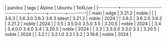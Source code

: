 | pandoc   | tags                          | Alpine | Ubuntu | TeXLive |
|----------+-------------------------------+--------+--------+---------|
| main     | edge                          | 3.21.2 | noble  |         |
| 3.6.3    | 3.6.3.0  3.6.3  3.6  3 latest | 3.21.2 | noble  |    2024 |
| 3.6.2    | 3.6.2.0  3.6.2                | 3.21.2 | noble  |    2024 |
| 3.5      | 3.5.0.0  3.5.0  3.5           | 3.20.5 | noble  |    2024 |
| 3.4      | 3.4.0.0  3.4.0  3.4           | 3.20.5 | noble  |    2024 |
| 3.3      | 3.3.0.0  3.3.0  3.3           | 3.20.5 | noble  |    2024 |
| 3.2.1    | 3.2.1.0  3.2.1  3.2           | 3.19.6 | noble  |    2024 |
